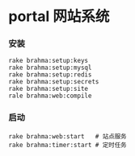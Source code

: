portal 网站系统
======

### 安装
    rake brahma:setup:keys
    rake brahma:setup:mysql
    rake brahma:setup:redis
    rake brahma:setup:secrets
    rake brahma:setup:site
    rale brahma:web:compile

### 启动
    rake brahma:web:start	# 站点服务
    rake brahma:timer:start	# 定时任务

